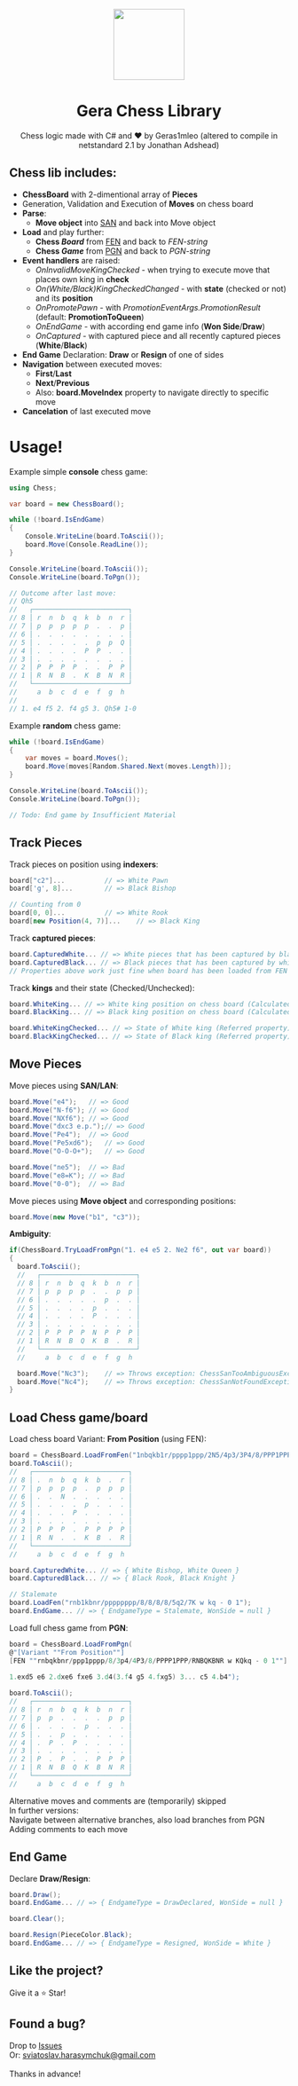 <p align="center">
  <img width="128" align="center" src="https://user-images.githubusercontent.com/67554762/171267199-45341351-5968-4f68-802d-2e80136ea4ab.png">
</p>
<h1 align="center">Gera Chess Library</h1>
<div>
	<p align="center">
	  Chess logic made with C# and &hearts; by Geras1mleo (altered to compile in netstandard 2.1 by Jonathan Adshead)
	</p>
</div>


## Chess lib includes:

- **ChessBoard** with 2-dimentional array of **Pieces**
- Generation, Validation and Execution of **Moves** on chess board
- **Parse**:
  - **Move object** into [SAN](https://www.chessprogramming.org/Algebraic_Chess_Notation#Standard_Algebraic_Notation_.28SAN.29) and back into Move object
- **Load** and play further:
  - **Chess _Board_** from [FEN](https://www.chessprogramming.org/Forsyth-Edwards_Notation) and back to *FEN-string*
  - **Chess _Game_** from [PGN](https://en.wikipedia.org/wiki/Portable_Game_Notation) and back to *PGN-string*
- **Event handlers** are raised:
  -  *OnInvalidMoveKingChecked* - when trying to execute move that places own king in **check**
  -  *On(White/Black)KingCheckedChanged* - with **state** (checked or not) and its **position**
  -  *OnPromotePawn* - with *PromotionEventArgs.PromotionResult* (default: **PromotionToQueen**)
  -  *OnEndGame* - with according end game info (**Won Side**/**Draw**)
  -  *OnCaptured* - with captured piece and all recently captured pieces (**White**/**Black**)
- **End Game** Declaration: **Draw** or **Resign** of one of sides
- **Navigation** between executed moves:
  - **First**/**Last**
  - **Next**/**Previous**
  - Also: **board.MoveIndex** property to navigate directly to specific move
- **Cancelation** of last executed move

# Usage!

Example simple **console** chess game:

```csharp
using Chess;

var board = new ChessBoard();

while (!board.IsEndGame)
{
    Console.WriteLine(board.ToAscii());
    board.Move(Console.ReadLine());
}

Console.WriteLine(board.ToAscii());
Console.WriteLine(board.ToPgn());

// Outcome after last move:
// Qh5
//   ┌────────────────────────┐
// 8 │ r  n  b  q  k  b  n  r │
// 7 │ p  p  p  p  p  .  .  p │
// 6 │ .  .  .  .  .  .  .  . │
// 5 │ .  .  .  .  .  p  p  Q │
// 4 │ .  .  .  .  P  P  .  . │
// 3 │ .  .  .  .  .  .  .  . │
// 2 │ P  P  P  P  .  .  P  P │
// 1 │ R  N  B  .  K  B  N  R │
//   └────────────────────────┘
//     a  b  c  d  e  f  g  h  
//
// 1. e4 f5 2. f4 g5 3. Qh5# 1-0
```

Example **random** chess game:

```csharp
while (!board.IsEndGame)
{
    var moves = board.Moves();
    board.Move(moves[Random.Shared.Next(moves.Length)]);
}

Console.WriteLine(board.ToAscii());
Console.WriteLine(board.ToPgn());

// Todo: End game by Insufficient Material
```

## Track Pieces

Track pieces on position using **indexers**:

```csharp
board["c2"]... 		  	// => White Pawn
board['g', 8]... 		// => Black Bishop

// Counting from 0
board[0, 0]...			// => White Rook
board[new Position(4, 7)]... 	// => Black King
```

Track **captured pieces**:

```csharp
board.CapturedWhite... // => White pieces that has been captured by black player
board.CapturedBlack... // => Black pieces that has been captured by white player
// Properties above work just fine when board has been loaded from FEN
```

Track **kings** and their state (Checked/Unchecked):

```csharp
board.WhiteKing... // => White king position on chess board (Calculated property)
board.BlackKing... // => Black king position on chess board (Calculated property)

board.WhiteKingChecked... // => State of White king (Referred property)
board.BlackKingChecked... // => State of Black king (Referred property)
```

## Move Pieces

Move pieces using **SAN/LAN**:

```csharp
board.Move("e4");	// => Good
board.Move("N-f6");	// => Good
board.Move("NXf6");	// => Good
board.Move("dxc3 e.p.");// => Good
board.Move("Pe4");	// => Good 
board.Move("Pe5xd6");	// => Good
board.Move("O-O-O+");	// => Good

board.Move("ne5");	// => Bad
board.Move("e8=K");	// => Bad
board.Move("0-0");	// => Bad
```

Move pieces using **Move object** and corresponding positions:

```csharp
board.Move(new Move("b1", "c3"));
```

**Ambiguity**:

```csharp
if(ChessBoard.TryLoadFromPgn("1. e4 e5 2. Ne2 f6", out var board))
{
  board.ToAscii();
  //   ┌────────────────────────┐
  // 8 │ r  n  b  q  k  b  n  r │
  // 7 │ p  p  p  p  .  .  p  p │
  // 6 │ .  .  .  .  .  p  .  . │
  // 5 │ .  .  .  .  p  .  .  . │
  // 4 │ .  .  .  .  P  .  .  . │
  // 3 │ .  .  .  .  .  .  .  . │
  // 2 │ P  P  P  P  N  P  P  P │
  // 1 │ R  N  B  Q  K  B  .  R │
  //   └────────────────────────┘
  //     a  b  c  d  e  f  g  h  

  board.Move("Nc3"); 	// => Throws exception: ChessSanTooAmbiguousException. Both knights can move to c3
  board.Move("Nc4"); 	// => Throws exception: ChessSanNotFoundException. None of knights can move to c3
}
```

## Load Chess game/board

Load chess board Variant: **From Position** (using FEN):

```csharp
board = ChessBoard.LoadFromFen("1nbqkb1r/pppp1ppp/2N5/4p3/3P4/8/PPP1PPPP/RN2KB1R w KQk - 0 1");
board.ToAscii();
//   ┌────────────────────────┐
// 8 │ .  n  b  q  k  b  .  r │
// 7 │ p  p  p  p  .  p  p  p │
// 6 │ .  .  N  .  .  .  .  . │
// 5 │ .  .  .  .  p  .  .  . │
// 4 │ .  .  .  P  .  .  .  . │
// 3 │ .  .  .  .  .  .  .  . │
// 2 │ P  P  P  .  P  P  P  P │
// 1 │ R  N  .  .  K  B  .  R │
//   └────────────────────────┘
//     a  b  c  d  e  f  g  h  

board.CapturedWhite... // => { White Bishop, White Queen }
board.CapturedBlack... // => { Black Rook, Black Knight }

// Stalemate
board.LoadFen("rnb1kbnr/pppppppp/8/8/8/8/5q2/7K w kq - 0 1");
board.EndGame... // => { EndgameType = Stalemate, WonSide = null }
```

Load full chess game from **PGN**:

```csharp
board = ChessBoard.LoadFromPgn(
@"[Variant ""From Position""]
[FEN ""rnbqkbnr/ppp1pppp/8/3p4/4P3/8/PPPP1PPP/RNBQKBNR w KQkq - 0 1""]
            
1.exd5 e6 2.dxe6 fxe6 3.d4(3.f4 g5 4.fxg5) 3... c5 4.b4");

board.ToAscii();
//   ┌────────────────────────┐
// 8 │ r  n  b  q  k  b  n  r │
// 7 │ p  p  .  .  .  .  p  p │
// 6 │ .  .  .  .  p  .  .  . │
// 5 │ .  .  p  .  .  .  .  . │
// 4 │ .  P  .  P  .  .  .  . │
// 3 │ .  .  .  .  .  .  .  . │
// 2 │ P  .  P  .  .  P  P  P │
// 1 │ R  N  B  Q  K  B  N  R │
//   └────────────────────────┘
//     a  b  c  d  e  f  g  h  
```

Alternative moves and comments are (temporarily) skipped<br/>
In further versions:<br/>
Navigate between alternative branches, also load branches from PGN<br/>
Adding comments to each move<br/>

## End Game

Declare **Draw/Resign**:

```csharp
board.Draw();
board.EndGame... // => { EndgameType = DrawDeclared, WonSide = null }

board.Clear();

board.Resign(PieceColor.Black);
board.EndGame... // => { EndgameType = Resigned, WonSide = White }
```

## Like the project?

Give it a :star: Star!

## Found a bug?

Drop to <a href="https://github.com/Geras1mleo/Chess/issues">Issues</a><br/>
Or: sviatoslav.harasymchuk@gmail.com<br/>
<br/>
Thanks in advance!
